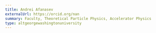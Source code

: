 ```yaml
---
title: Andrei Afanasev
externalUrl: https://orcid.org/nan
summary: Faculty, Theoretical Particle Physics, Accelerator Physics
type: altgeorgewashingtonuniversity
---
```

